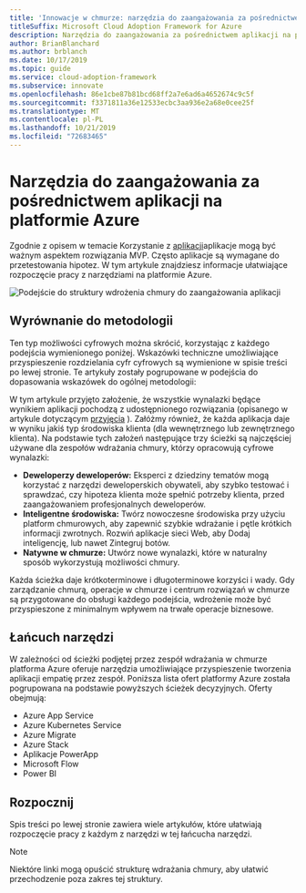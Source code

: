 ```yaml
---
title: 'Innowacje w chmurze: narzędzia do zaangażowania za pośrednictwem aplikacji na platformie Azure'
titleSuffix: Microsoft Cloud Adoption Framework for Azure
description: Narzędzia do zaangażowania za pośrednictwem aplikacji na platformie Azure
author: BrianBlanchard
ms.author: brblanch
ms.date: 10/17/2019
ms.topic: guide
ms.service: cloud-adoption-framework
ms.subservice: innovate
ms.openlocfilehash: 86e1cbe87b81bcd68ff2a7e6ad6a4652674c9c5f
ms.sourcegitcommit: f3371811a36e12533ecbc3aa936e2a68e0cee25f
ms.translationtype: MT
ms.contentlocale: pl-PL
ms.lasthandoff: 10/21/2019
ms.locfileid: "72683465"
---
```

# <a name="tools-to-engage-via-apps-in-azure"></a>Narzędzia do zaangażowania za pośrednictwem aplikacji na platformie Azure

Zgodnie z opisem w temacie Korzystanie z [aplikacji](../considerations/apps.md)aplikacje mogą być ważnym aspektem rozwiązania MVP. Często aplikacje są wymagane do przetestowania hipotez. W tym artykule znajdziesz informacje ułatwiające rozpoczęcie pracy z narzędziami na platformie Azure.

![Podejście do struktury wdrożenia chmury do zaangażowania aplikacji](../../_images/innovate/engage-via-apps.png)

## <a name="alignment-to-the-methodology"></a>Wyrównanie do metodologii

Ten typ możliwości cyfrowych można skrócić, korzystając z każdego podejścia wymienionego poniżej. Wskazówki techniczne umożliwiające przyspieszenie rozdzielania cyfr cyfrowych są wymienione w spisie treści po lewej stronie. Te artykuły zostały pogrupowane w podejścia do dopasowania wskazówek do ogólnej metodologii:

W tym artykule przyjęto założenie, że wszystkie wynalazki będące wynikiem aplikacji pochodzą z udostępnionego rozwiązania (opisanego w artykule dotyczącym [przyjęcia](./ci-cd.md) ). Załóżmy również, że każda aplikacja daje w wyniku jakiś typ środowiska klienta (dla wewnętrznego lub zewnętrznego klienta). Na podstawie tych założeń następujące trzy ścieżki są najczęściej używane dla zespołów wdrażania chmury, którzy opracowują cyfrowe wynalazki:

- **Deweloperzy deweloperów:** Eksperci z dziedziny tematów mogą korzystać z narzędzi deweloperskich obywateli, aby szybko testować i sprawdzać, czy hipoteza klienta może spełnić potrzeby klienta, przed zaangażowaniem profesjonalnych deweloperów.
- **Inteligentne środowiska:** Twórz nowoczesne środowiska przy użyciu platform chmurowych, aby zapewnić szybkie wdrażanie i pętle krótkich informacji zwrotnych. Rozwiń aplikacje sieci Web, aby Dodaj inteligencję, lub nawet Zintegruj botów.
- **Natywne w chmurze:** Utwórz nowe wynalazki, które w naturalny sposób wykorzystują możliwości chmury.

Każda ścieżka daje krótkoterminowe i długoterminowe korzyści i wady. Gdy zarządzanie chmurą, operacje w chmurze i centrum rozwiązań w chmurze są przygotowane do obsługi każdego podejścia, wdrożenie może być przyspieszone z minimalnym wpływem na trwałe operacje biznesowe.

## <a name="toolchain"></a>Łańcuch narzędzi

W zależności od ścieżki podjętej przez zespół wdrażania w chmurze platforma Azure oferuje narzędzia umożliwiające przyspieszenie tworzenia aplikacji empatię przez zespół. Poniższa lista ofert platformy Azure została pogrupowana na podstawie powyższych ścieżek decyzyjnych. Oferty obejmują:

- Azure App Service
- Azure Kubernetes Service
- Azure Migrate
- Azure Stack
- Aplikacje PowerApp
- Microsoft Flow
- Power BI

## <a name="get-started"></a>Rozpocznij

Spis treści po lewej stronie zawiera wiele artykułów, które ułatwiają rozpoczęcie pracy z każdym z narzędzi w tej łańcucha narzędzi.

> [!NOTE]
> Niektóre linki mogą opuścić strukturę wdrażania chmury, aby ułatwić przechodzenie poza zakres tej struktury.
